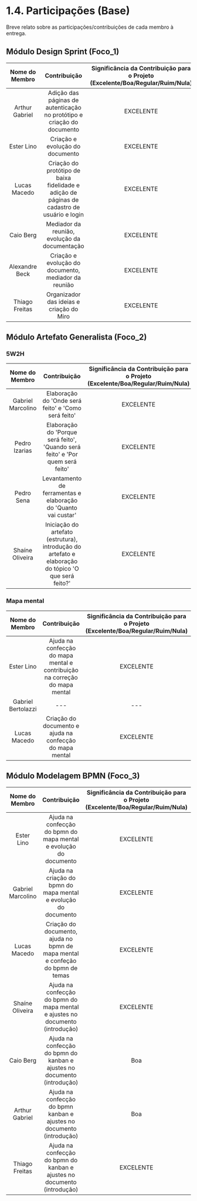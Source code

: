 # 1.4. Participações (Base)

Breve relato sobre as participações/contribuições de cada membro à entrega. 

## Módulo Design Sprint (Foco_1)

|Nome do Membro | Contribuição | Significância da Contribuição para o Projeto (Excelente/Boa/Regular/Ruim/Nula) | Comprobatórios Claros (com link)
| :----: | :----: | :----: | :----:|
| Arthur Gabriel  | Adição das páginas de autenticação no protótipo e criação do documento | EXCELENTE | [Protótipo](./prototipo.md) |
| Ester Lino | Criação e evolução do documento | EXCELENTE | [Design Sprint](Base/1.1.DesignSprint.md) |
| Lucas Macedo  | Criação do protótipo de baixa fidelidade e adição de páginas de cadastro de usuário e login | EXCELENTE | [Protótipo](./prototipo.md) |
| Caio Berg | Mediador da reunião, evolução da documentação | EXCELENTE | [Design Sprint](Base/Brainstorming.md) |
| Alexandre Beck| Criação e evolução do documento, mediador da reunião  | EXCELENTE | [Design Sprint](Base/Brainstorming.md) |
| Thiago Freitas | Organizador das ideias e criação do Miro | EXCELENTE | [Design Sprint](Base/Brainstorming.md) |

## Módulo Artefato Generalista (Foco_2)

### 5W2H

| Nome do Membro | Contribuição | Significância da Contribuição para o Projeto (Excelente/Boa/Regular/Ruim/Nula) | Comprobatórios Claros (com link) |
| :----: | :----: | :----: | :----:|
| Gabriel Marcolino | Elaboração do 'Onde será feito' e 'Como será feito' | EXCELENTE | [Artefato 5W2H](Base/5w2h.md) |
| Pedro Izarias  |  Elaboração do 'Porque será feito', 'Quando será feito' e 'Por quem será feito' | EXCELENTE | [Artefato 5W2H](Base/5w2h.md) |
| Pedro Sena  | Levantamento de ferramentas e elaboração do 'Quanto vai custar' | EXCELENTE | [Artefato 5W2H](Base/5w2h.md) |
| Shaíne Oliveira | Iniciação do artefato (estrutura), introdução do artefato e elaboração do tópico 'O que será feito?'  | EXCELENTE | [Artefato 5W2H](Base/5w2h.md) |

### Mapa mental

| Nome do Membro | Contribuição | Significância da Contribuição para o Projeto (Excelente/Boa/Regular/Ruim/Nula) | Comprobatórios Claros (com link) |
| :----: | :----: | :----: | :----:|
| Ester Lino  | Ajuda na confecção do mapa mental e contribuição na correção do mapa mental | EXCELENTE | [Mapa mental](./mapa_mental.md) |
| Gabriel Bertolazzi  | --- | --- | [Mapa mental](./mapa_mental.md) |
| Lucas Macedo  | Criação do documento e ajuda na confecção do mapa mental | EXCELENTE | [Mapa mental](./mapa_mental.md) |

## Módulo Modelagem BPMN (Foco_3)

| Nome do Membro | Contribuição | Significância da Contribuição para o Projeto (Excelente/Boa/Regular/Ruim/Nula) | Comprobatórios Claros (com link) |
| :----: | :----: | :----: | :----:|
| Ester Lino  | Ajuda na confecção do bpmn do mapa mental e evolução do documento | EXCELENTE | [BPMN](Base/1.3.ModelagemBPMN.md) |
| Gabriel Marcolino  | Ajuda na criação do bpmn do mapa mental e evolução do documento | EXCELENTE | [BPMN](Base/1.3.ModelagemBPMN.md) |
| Lucas Macedo  | Criação do documento, ajuda no bpmn de mapa mental e confeção do bpmn de temas | EXCELENTE | [BPMN](Base/1.3.ModelagemBPMN.md) |
| Shaíne Oliveira  | Ajuda na confecção do bpmn do mapa mental e ajustes no documento (introdução)| EXCELENTE | [BPMN](Base/1.3.ModelagemBPMN.md) |
| Caio Berg  | Ajuda na confecção do bpmn do kanban e ajustes no documento (introdução)| Boa | [BPMN](Base/1.3.ModelagemBPMN.md) |
| Arthur Gabriel  | Ajuda na confecção do bpmn kanban e ajustes no documento (introdução)| Boa | [BPMN](Base/1.3.ModelagemBPMN.md) |
| Thiago Freitas  | Ajuda na confecção do bpmn do kanban e ajustes no documento (introdução)| EXCELENTE | [BPMN](Base/1.3.ModelagemBPMN.md) |
